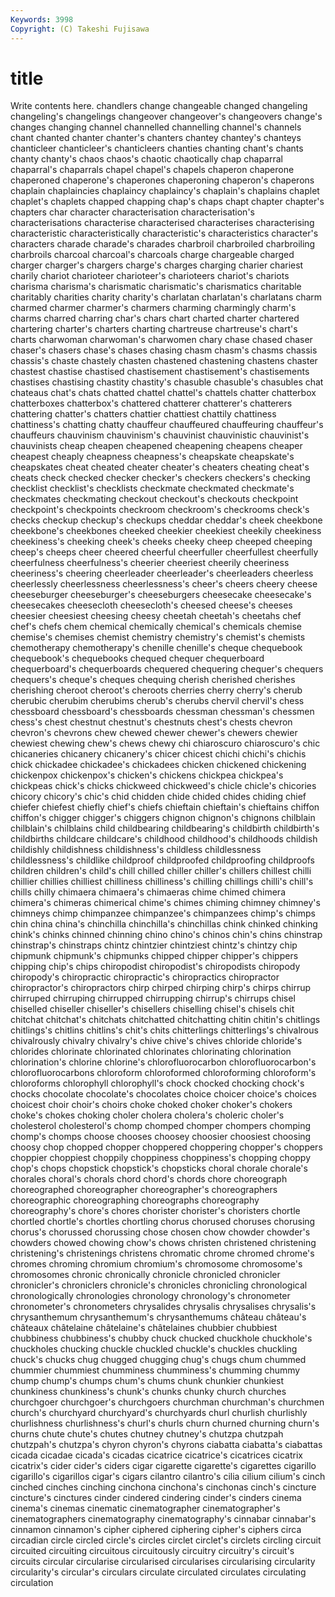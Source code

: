 ```yaml
---
Keywords: 3998 
Copyright: (C) Takeshi Fujisawa
---
```


# title

Write contents here.
chandlers change changeable changed changeling changeling's changelings
changeover changeover's changeovers change's changes changing channel channelled channelling channel's
channels chant chanted chanter chanter's chanters chantey chantey's chanteys chanticleer
chanticleer's chanticleers chanties chanting chant's chants chanty chanty's chaos chaos's
chaotic chaotically chap chaparral chaparral's chaparrals chapel chapel's chapels chaperon
chaperone chaperoned chaperone's chaperones chaperoning chaperon's chaperons chaplain chaplaincies chaplaincy
chaplaincy's chaplain's chaplains chaplet chaplet's chaplets chapped chapping chap's chaps
chapt chapter chapter's chapters char character characterisation characterisation's characterisations characterise
characterised characterises characterising characteristic characteristically characteristic's characteristics character's characters charade
charade's charades charbroil charbroiled charbroiling charbroils charcoal charcoal's charcoals charge
chargeable charged charger charger's chargers charge's charges charging charier chariest
charily chariot charioteer charioteer's charioteers chariot's chariots charisma charisma's charismatic
charismatic's charismatics charitable charitably charities charity charity's charlatan charlatan's charlatans
charm charmed charmer charmer's charmers charming charmingly charm's charms charred
charring char's chars chart charted charter chartered chartering charter's charters
charting chartreuse chartreuse's chart's charts charwoman charwoman's charwomen chary chase
chased chaser chaser's chasers chase's chases chasing chasm chasm's chasms
chassis chassis's chaste chastely chasten chastened chastening chastens chaster chastest
chastise chastised chastisement chastisement's chastisements chastises chastising chastity chastity's chasuble
chasuble's chasubles chat chateaus chat's chats chatted chattel chattel's chattels
chatter chatterbox chatterboxes chatterbox's chattered chatterer chatterer's chatterers chattering chatter's
chatters chattier chattiest chattily chattiness chattiness's chatting chatty chauffeur chauffeured
chauffeuring chauffeur's chauffeurs chauvinism chauvinism's chauvinist chauvinistic chauvinist's chauvinists cheap
cheapen cheapened cheapening cheapens cheaper cheapest cheaply cheapness cheapness's cheapskate
cheapskate's cheapskates cheat cheated cheater cheater's cheaters cheating cheat's cheats
check checked checker checker's checkers checkers's checking checklist checklist's checklists
checkmate checkmated checkmate's checkmates checkmating checkout checkout's checkouts checkpoint checkpoint's
checkpoints checkroom checkroom's checkrooms check's checks checkup checkup's checkups cheddar
cheddar's cheek cheekbone cheekbone's cheekbones cheeked cheekier cheekiest cheekily cheekiness
cheekiness's cheeking cheek's cheeks cheeky cheep cheeped cheeping cheep's cheeps
cheer cheered cheerful cheerfuller cheerfullest cheerfully cheerfulness cheerfulness's cheerier cheeriest
cheerily cheeriness cheeriness's cheering cheerleader cheerleader's cheerleaders cheerless cheerlessly cheerlessness
cheerlessness's cheer's cheers cheery cheese cheeseburger cheeseburger's cheeseburgers cheesecake cheesecake's
cheesecakes cheesecloth cheesecloth's cheesed cheese's cheeses cheesier cheesiest cheesing cheesy
cheetah cheetah's cheetahs chef chef's chefs chem chemical chemically chemical's
chemicals chemise chemise's chemises chemist chemistry chemistry's chemist's chemists chemotherapy
chemotherapy's chenille chenille's cheque chequebook chequebook's chequebooks chequed chequer chequerboard
chequerboard's chequerboards chequered chequering chequer's chequers chequers's cheque's cheques chequing
cherish cherished cherishes cherishing cheroot cheroot's cheroots cherries cherry cherry's
cherub cherubic cherubim cherubims cherub's cherubs chervil chervil's chess chessboard
chessboard's chessboards chessman chessman's chessmen chess's chest chestnut chestnut's chestnuts
chest's chests chevron chevron's chevrons chew chewed chewer chewer's chewers
chewier chewiest chewing chew's chews chewy chi chiaroscuro chiaroscuro's chic
chicaneries chicanery chicanery's chicer chicest chichi chichi's chichis chick chickadee
chickadee's chickadees chicken chickened chickening chickenpox chickenpox's chicken's chickens chickpea
chickpea's chickpeas chick's chicks chickweed chickweed's chicle chicle's chicories chicory
chicory's chic's chid chidden chide chided chides chiding chief chiefer
chiefest chiefly chief's chiefs chieftain chieftain's chieftains chiffon chiffon's chigger
chigger's chiggers chignon chignon's chignons chilblain chilblain's chilblains child childbearing
childbearing's childbirth childbirth's childbirths childcare childcare's childhood childhood's childhoods childish
childishly childishness childishness's childless childlessness childlessness's childlike childproof childproofed childproofing
childproofs children children's child's chill chilled chiller chiller's chillers chillest
chilli chillier chillies chilliest chilliness chilliness's chilling chillings chilli's chill's
chills chilly chimaera chimaera's chimaeras chime chimed chimera chimera's chimeras
chimerical chime's chimes chiming chimney chimney's chimneys chimp chimpanzee chimpanzee's
chimpanzees chimp's chimps chin china china's chinchilla chinchilla's chinchillas chink
chinked chinking chink's chinks chinned chinning chino chino's chinos chin's
chins chinstrap chinstrap's chinstraps chintz chintzier chintziest chintz's chintzy chip
chipmunk chipmunk's chipmunks chipped chipper chipper's chippers chipping chip's chips
chiropodist chiropodist's chiropodists chiropody chiropody's chiropractic chiropractic's chiropractics chiropractor chiropractor's
chiropractors chirp chirped chirping chirp's chirps chirrup chirruped chirruping chirrupped
chirrupping chirrup's chirrups chisel chiselled chiseller chiseller's chisellers chiselling chisel's
chisels chit chitchat chitchat's chitchats chitchatted chitchatting chitin chitin's chitlings
chitlings's chitlins chitlins's chit's chits chitterlings chitterlings's chivalrous chivalrously chivalry
chivalry's chive chive's chives chloride chloride's chlorides chlorinate chlorinated chlorinates
chlorinating chlorination chlorination's chlorine chlorine's chlorofluorocarbon chlorofluorocarbon's chlorofluorocarbons chloroform chloroformed
chloroforming chloroform's chloroforms chlorophyll chlorophyll's chock chocked chocking chock's chocks
chocolate chocolate's chocolates choice choicer choice's choices choicest choir choir's
choirs choke choked choker choker's chokers choke's chokes choking choler
cholera cholera's choleric choler's cholesterol cholesterol's chomp chomped chomper chompers
chomping chomp's chomps choose chooses choosey choosier choosiest choosing choosy
chop chopped chopper choppered choppering chopper's choppers choppier choppiest choppily
choppiness choppiness's chopping choppy chop's chops chopstick chopstick's chopsticks choral
chorale chorale's chorales choral's chorals chord chord's chords chore choreograph
choreographed choreographer choreographer's choreographers choreographic choreographing choreographs choreography choreography's chore's
chores chorister chorister's choristers chortle chortled chortle's chortles chortling chorus
chorused choruses chorusing chorus's chorussed chorussing chose chosen chow chowder
chowder's chowders chowed chowing chow's chows christen christened christening christening's
christenings christens chromatic chrome chromed chrome's chromes chroming chromium chromium's
chromosome chromosome's chromosomes chronic chronically chronicle chronicled chronicler chronicler's chroniclers
chronicle's chronicles chronicling chronological chronologically chronologies chronology chronology's chronometer chronometer's
chronometers chrysalides chrysalis chrysalises chrysalis's chrysanthemum chrysanthemum's chrysanthemums château château's
châteaux châtelaine châtelaine's châtelaines chubbier chubbiest chubbiness chubbiness's chubby chuck
chucked chuckhole chuckhole's chuckholes chucking chuckle chuckled chuckle's chuckles chuckling
chuck's chucks chug chugged chugging chug's chugs chum chummed chummier
chummiest chumminess chumminess's chumming chummy chump chump's chumps chum's chums
chunk chunkier chunkiest chunkiness chunkiness's chunk's chunks chunky church churches
churchgoer churchgoer's churchgoers churchman churchman's churchmen church's churchyard churchyard's churchyards
churl churlish churlishly churlishness churlishness's churl's churls churn churned churning
churn's churns chute chute's chutes chutney chutney's chutzpa chutzpah chutzpah's
chutzpa's chyron chyron's chyrons ciabatta ciabatta's ciabattas cicada cicadae cicada's
cicadas cicatrice cicatrice's cicatrices cicatrix cicatrix's cider cider's ciders cigar
cigarette cigarette's cigarettes cigarillo cigarillo's cigarillos cigar's cigars cilantro cilantro's
cilia cilium cilium's cinch cinched cinches cinching cinchona cinchona's cinchonas
cinch's cincture cincture's cinctures cinder cindered cindering cinder's cinders cinema
cinema's cinemas cinematic cinematographer cinematographer's cinematographers cinematography cinematography's cinnabar cinnabar's
cinnamon cinnamon's cipher ciphered ciphering cipher's ciphers circa circadian circle
circled circle's circles circlet circlet's circlets circling circuit circuited circuiting
circuitous circuitously circuitry circuitry's circuit's circuits circular circularise circularised circularises
circularising circularity circularity's circular's circulars circulate circulated circulates circulating circulation
